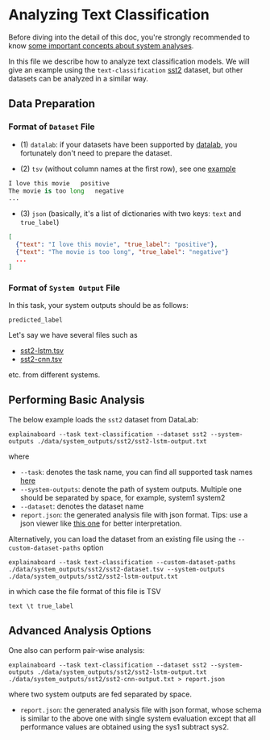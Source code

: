# Analyzing Text Classification

Before diving into the detail of this doc, you're strongly recommended to know [some
important concepts about system analyses](concepts_about_system_analysis.md).

In this file we describe how to analyze text classification models.
We will give an example using the `text-classification` [sst2](https://github.com/ExpressAI/ExplainaBoard/tree/main/data/datasets/sst2) dataset, but other datasets
can be analyzed in a similar way.

## Data Preparation

### Format of `Dataset` File

* (1) `datalab`: if your datasets have been supported by [datalab](https://github.com/ExpressAI/DataLab/tree/main/datasets),
    you fortunately don't need to prepare the dataset.

* (2) `tsv` (without column names at the first row), see one [example](https://github.com/neulab/ExplainaBoard/blob/main/data/system_outputs/sst2/sst2-dataset.tsv)

```python
I love this movie   positive
The movie is too long   negative
...
```

* (3) `json` (basically, it's a list of dictionaries with two keys: `text` and `true_label`)

```json
[
  {"text": "I love this movie", "true_label": "positive"},
  {"text": "The movie is too long", "true_label": "negative"}
  ...
]
```

### Format of `System Output` File

In this task, your system outputs should be as follows:

```text
predicted_label
```

Let's say we have several files such as

* [sst2-lstm.tsv](https://github.com/neulab/ExplainaBoard/blob/main/data/system_outputs/sst2/sst2-lstm-output.txt)
* [sst2-cnn.tsv](https://github.com/neulab/ExplainaBoard/blob/main/data/system_outputs/sst2/sst2-cnn-output.txt)

etc. from different systems.

## Performing Basic Analysis

The below example loads the `sst2` dataset from DataLab:

```shell
explainaboard --task text-classification --dataset sst2 --system-outputs ./data/system_outputs/sst2/sst2-lstm-output.txt
```

where

* `--task`: denotes the task name, you can find all supported task names [here](https://github.com/neulab/ExplainaBoard/blob/main/docs/cli_interface.md)
* `--system-outputs`: denote the path of system outputs. Multiple one should be
  separated by space, for example, system1 system2
* `--dataset`: denotes the dataset name
* `report.json`: the generated analysis file with json format. Tips: use a json viewer
  like [this one](http://jsonviewer.stack.hu/) for better interpretation.

Alternatively, you can load the dataset from an existing file using the
`--custom-dataset-paths` option

```shell
explainaboard --task text-classification --custom-dataset-paths ./data/system_outputs/sst2/sst2-dataset.tsv --system-outputs ./data/system_outputs/sst2/sst2-lstm-output.txt
```

in which case the file format of this file is TSV

```text
text \t true_label
```

## Advanced Analysis Options

One also can perform pair-wise analysis:

```shell
explainaboard --task text-classification --dataset sst2 --system-outputs ./data/system_outputs/sst2/sst2-lstm-output.txt ./data/system_outputs/sst2/sst2-cnn-output.txt > report.json
```

where two system outputs are fed separated by space.

* `report.json`: the generated analysis file with json format, whose schema is similar
  to the above one with single system evaluation except that
  all performance values are obtained using the sys1 subtract sys2.
